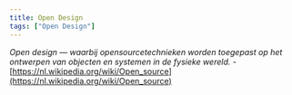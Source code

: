 ```yaml
---
title: Open Design
tags: ["Open Design"]
---
```

<em>Open design — waarbij opensourcetechnieken worden toegepast op het ontwerpen van objecten en systemen in de fysieke wereld.</em> - [https://nl.wikipedia.org/wiki/Open_source](https://nl.wikipedia.org/wiki/Open_source)